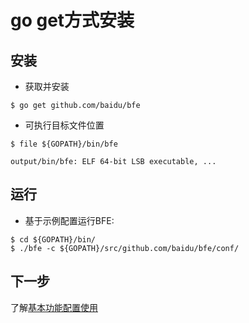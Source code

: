 # go get方式安装

## 安装 
- 获取并安装

```
$ go get github.com/baidu/bfe
```

- 可执行目标文件位置

```
$ file ${GOPATH}/bin/bfe

output/bin/bfe: ELF 64-bit LSB executable, ...
```

## 运行
- 基于示例配置运行BFE:

```
$ cd ${GOPATH}/bin/ 
$ ./bfe -c ${GOPATH}/src/github.com/baidu/bfe/conf/
```

## 下一步
了解[基本功能配置使用](../example/guide.md)
                                           
